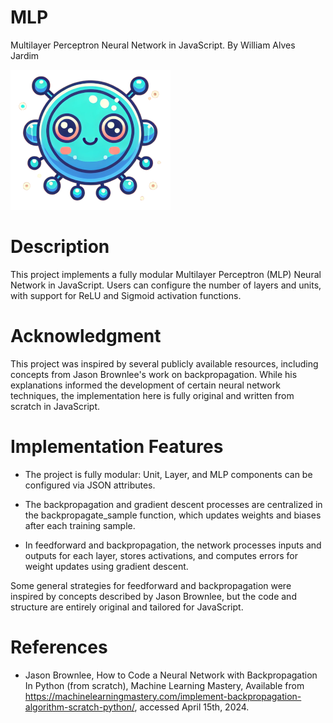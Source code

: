 # MLP
Multilayer Perceptron Neural Network in JavaScript.
By William Alves Jardim

![Logo](./images/logo/logo256x256.png)

# Description
This project implements a fully modular Multilayer Perceptron (MLP) Neural Network in JavaScript. Users can configure the number of layers and units, with support for ReLU and Sigmoid activation functions.

# Acknowledgment
This project was inspired by several publicly available resources, including concepts from Jason Brownlee's work on backpropagation. While his explanations informed the development of certain neural network techniques, the implementation here is fully original and written from scratch in JavaScript.

# Implementation Features

   - The project is fully modular: Unit, Layer, and MLP components can be configured via JSON attributes.

   - The backpropagation and gradient descent processes are centralized in the backpropagate_sample function, which updates weights and biases after each training sample.

   - In feedforward and backpropagation, the network processes inputs and outputs for each layer, stores activations, and computes errors for weight updates using gradient descent.

Some general strategies for feedforward and backpropagation were inspired by concepts described by Jason Brownlee, but the code and structure are entirely original and tailored for JavaScript.

# References
 - Jason Brownlee, How to Code a Neural Network with Backpropagation In Python (from scratch), Machine Learning Mastery, Available from https://machinelearningmastery.com/implement-backpropagation-algorithm-scratch-python/, accessed April 15th, 2024.